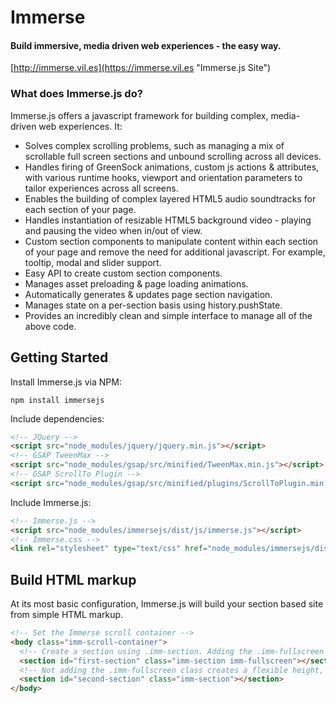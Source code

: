 # Immerse
#### Build immersive, media driven web experiences - the easy way.

[http://immerse.vil.es](https://immerse.vil.es "Immerse.js Site")

### What does Immerse.js do?

Immerse.js offers a javascript framework for building complex, media-driven web experiences. It:
* Solves complex scrolling problems, such as managing a mix of scrollable full screen sections and unbound scrolling across all devices.
* Handles firing of GreenSock animations, custom js actions & attributes, with various runtime hooks, viewport and orientation parameters to tailor experiences across all screens.
* Enables the building of complex layered HTML5 audio soundtracks for each section of your page.
* Handles instantiation of resizable HTML5 background video - playing and pausing the video when in/out of view.
* Custom section components to manipulate content within each section of your page and remove the need for additional javascript. For example, tooltip, modal and slider support.
* Easy API to create custom section components.
* Manages asset preloading & page loading animations.
* Automatically generates & updates page section navigation.
* Manages state on a per-section basis using history.pushState.
* Provides an incredibly clean and simple interface to manage all of the above code.

## Getting Started

Install Immerse.js via NPM:

```shell
npm install immersejs
```

Include dependencies:
```html
<!-- JQuery -->
<script src="node_modules/jquery/jquery.min.js"></script>
<!-- GSAP TweenMax -->
<script src="node_modules/gsap/src/minified/TweenMax.min.js"></script>
<!-- GSAP ScrollTo Plugin -->
<script src="node_modules/gsap/src/minified/plugins/ScrollToPlugin.min.js"></script>
```

Include Immerse.js:
```html
<!-- Immerse.js -->
<script src="node_modules/immersejs/dist/js/immerse.js"></script>
<!-- Immerse.css -->
<link rel="stylesheet" type="text/css" href="node_modules/immersejs/dist/css/immerse.css">
```

## Build HTML markup

At its most basic configuration, Immerse.js will build your section based site from simple HTML markup.

```html
<!-- Set the Immerse scroll container -->
<body class="imm-scroll-container">
  <!-- Create a section using .imm-section. Adding the .imm-fullscreen class creates a 100 vertical height section with fixed scrolling. -->
  <section id="first-section" class="imm-section imm-fullscreen"></section>
  <!-- Not adding the .imm-fullscreen class creates a flexible height, unbound scroll section. -->
  <section id="second-section" class="imm-section"></section>
</body>
```